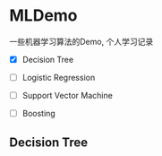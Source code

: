# MLDemo

一些机器学习算法的Demo, 个人学习记录

* [x] Decision Tree
* [ ] Logistic Regression
* [ ] Support Vector Machine
* [ ] Boosting


## Decision Tree
